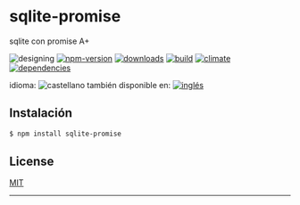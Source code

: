 # sqlite-promise

<!--lang:es-->
sqlite con promise A+

<!--lang:en--]
sqlite with promise A+

[!--lang:*-->

<!-- cucardas -->
![designing](https://img.shields.io/badge/stability-desgining-red.svg)
[![npm-version](https://img.shields.io/npm/v/sqlite-promise.svg)](https://npmjs.org/package/sqlite-promise)
[![downloads](https://img.shields.io/npm/dm/sqlite-promise.svg)](https://npmjs.org/package/sqlite-promise)
[![build](https://img.shields.io/travis/codenautas/sqlite-promise/master.svg)](https://travis-ci.org/codenautas/sqlite-promise)
[![climate](https://img.shields.io/codeclimate/github/codenautas/sqlite-promise.svg)](https://codeclimate.com/github/codenautas/sqlite-promise)
[![dependencies](https://img.shields.io/david/codenautas/sqlite-promise.svg)](https://david-dm.org/codenautas/sqlite-promise)

<!--multilang v0 es:LEEME.md en:README.md -->

<!--multilang buttons-->

idioma: ![castellano](https://raw.githubusercontent.com/codenautas/multilang/master/img/lang-es.png)
también disponible en:
[![inglés](https://raw.githubusercontent.com/codenautas/multilang/master/img/lang-en.png)](README.md)

<!--lang:es-->

## Instalación

<!--lang:en--]

## Install

[!--lang:*-->

```sh
$ npm install sqlite-promise
```

<!--lang:*-->

## License

[MIT](LICENSE)

----------------


